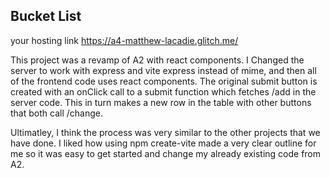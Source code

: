 ## Bucket List

your hosting link https://a4-matthew-lacadie.glitch.me/

This project was a revamp of A2 with react components. I Changed the server to work with express and vite express instead of mime, and then all of the frontend code uses react components. The original submit button is created with an onClick call to a submit function which fetches /add in the server code.
This in turn makes a new row in the table with other buttons that both call /change.

Ultimatley, I think the process was very similar to the other projects that we have done. I liked how using npm create-vite made a very clear outline for me so it was easy to get started and change my already existing code from A2.

